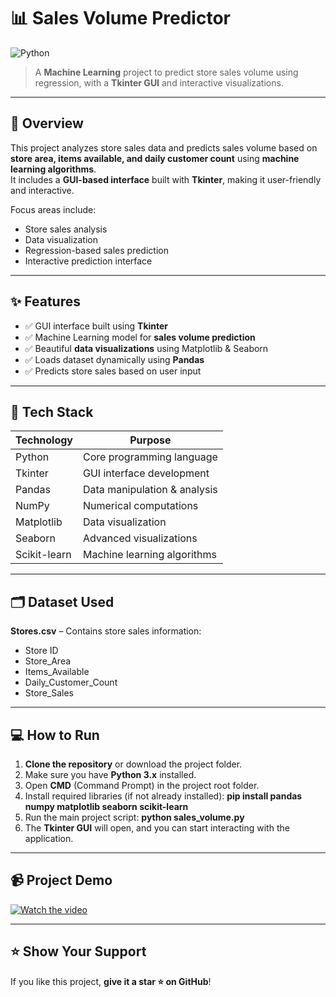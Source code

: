 # 📊 Sales Volume Predictor

![Python](https://img.shields.io/badge/Python-3.11-blue?style=flat-square&logo=python)

> A **Machine Learning** project to predict store sales volume using regression, with a **Tkinter GUI** and interactive visualizations.

---

## 📌 Overview

This project analyzes store sales data and predicts sales volume based on **store area, items available, and daily customer count** using **machine learning algorithms**.  
It includes a **GUI-based interface** built with **Tkinter**, making it user-friendly and interactive.

Focus areas include:
- Store sales analysis
- Data visualization
- Regression-based sales prediction
- Interactive prediction interface

---

## ✨ Features

- ✅ GUI interface built using **Tkinter**  
- ✅ Machine Learning model for **sales volume prediction**  
- ✅ Beautiful **data visualizations** using Matplotlib & Seaborn  
- ✅ Loads dataset dynamically using **Pandas**  
- ✅ Predicts store sales based on user input  

---

## 🧠 Tech Stack

| Technology   | Purpose                           |
|-------------|----------------------------------|
| Python       | Core programming language         |
| Tkinter      | GUI interface development         |
| Pandas       | Data manipulation & analysis      |
| NumPy        | Numerical computations            |
| Matplotlib   | Data visualization               |
| Seaborn      | Advanced visualizations           |
| Scikit-learn | Machine learning algorithms       |

---

## 🗂️ Dataset Used

**Stores.csv** – Contains store sales information:  
- Store ID  
- Store_Area  
- Items_Available  
- Daily_Customer_Count  
- Store_Sales  

---

## 💻 How to Run

1. **Clone the repository** or download the project folder.  
2. Make sure you have **Python 3.x** installed.  
3. Open **CMD** (Command Prompt) in the project root folder.  
4. Install required libraries (if not already installed): **pip install pandas numpy matplotlib seaborn scikit-learn**  
5. Run the main project script: **python sales_volume.py**  
6. The **Tkinter GUI** will open, and you can start interacting with the application.

---

## 📹 Project Demo

[![Watch the video](https://img.shields.io/badge/Watch%20Demo-Click%20Here-brightgreen?style=for-the-badge)](sales_volume_project.mp4)

---

## ⭐ Show Your Support

If you like this project, **give it a star ⭐ on GitHub**!
